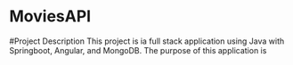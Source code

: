 # MoviesAPI

#Project Description
This project is ia full stack application using Java with Springboot, Angular, and MongoDB. The purpose of this application is
